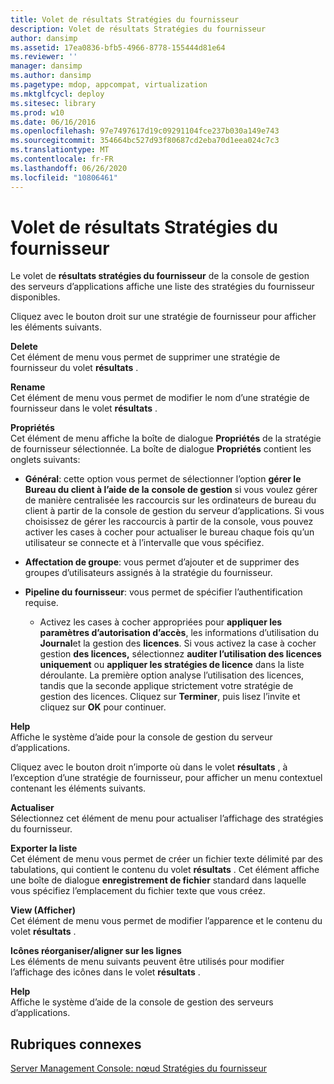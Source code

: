```yaml
---
title: Volet de résultats Stratégies du fournisseur
description: Volet de résultats Stratégies du fournisseur
author: dansimp
ms.assetid: 17ea0836-bfb5-4966-8778-155444d81e64
ms.reviewer: ''
manager: dansimp
ms.author: dansimp
ms.pagetype: mdop, appcompat, virtualization
ms.mktglfcycl: deploy
ms.sitesec: library
ms.prod: w10
ms.date: 06/16/2016
ms.openlocfilehash: 97e7497617d19c09291104fce237b030a149e743
ms.sourcegitcommit: 354664bc527d93f80687cd2eba70d1eea024c7c3
ms.translationtype: MT
ms.contentlocale: fr-FR
ms.lasthandoff: 06/26/2020
ms.locfileid: "10806461"
---
```

# Volet de résultats Stratégies du fournisseur


Le volet de **résultats stratégies du fournisseur** de la console de gestion des serveurs d’applications affiche une liste des stratégies du fournisseur disponibles.

Cliquez avec le bouton droit sur une stratégie de fournisseur pour afficher les éléments suivants.

<a href="" id="delete"></a>**Delete**  
Cet élément de menu vous permet de supprimer une stratégie de fournisseur du volet **résultats** .

<a href="" id="rename"></a>**Rename**  
Cet élément de menu vous permet de modifier le nom d’une stratégie de fournisseur dans le volet **résultats** .

<a href="" id="properties"></a>**Propriétés**  
Cet élément de menu affiche la boîte de dialogue **Propriétés** de la stratégie de fournisseur sélectionnée. La boîte de dialogue **Propriétés** contient les onglets suivants:

-   **Général**: cette option vous permet de sélectionner l’option **gérer le Bureau du client à l’aide de la** **console de gestion** si vous voulez gérer de manière centralisée les raccourcis sur les ordinateurs de bureau du client à partir de la console de gestion du serveur d’applications. Si vous choisissez de gérer les raccourcis à partir de la console, vous pouvez activer les cases à cocher pour actualiser le bureau chaque fois qu’un utilisateur se connecte et à l’intervalle que vous spécifiez.

-   **Affectation de groupe**: vous permet d’ajouter et de supprimer des groupes d’utilisateurs assignés à la stratégie du fournisseur.

-   **Pipeline du fournisseur**: vous permet de spécifier l’authentification requise.

    -   Activez les cases à cocher appropriées pour **appliquer les paramètres d’autorisation d’accès**, les informations d’utilisation du **Journal**et la gestion des **licences**. Si vous activez la case à cocher gestion **des licences,** sélectionnez **auditer l’utilisation des licences uniquement** ou **appliquer les stratégies de licence** dans la liste déroulante. La première option analyse l’utilisation des licences, tandis que la seconde applique strictement votre stratégie de gestion des licences. Cliquez sur **Terminer**, puis lisez l’invite et cliquez sur **OK** pour continuer.

<a href="" id="help"></a>**Help**  
Affiche le système d’aide pour la console de gestion du serveur d’applications.

Cliquez avec le bouton droit n’importe où dans le volet **résultats** , à l’exception d’une stratégie de fournisseur, pour afficher un menu contextuel contenant les éléments suivants.

<a href="" id="refresh"></a>**Actualiser**  
Sélectionnez cet élément de menu pour actualiser l’affichage des stratégies du fournisseur.

<a href="" id="export-list"></a>**Exporter la liste**  
Cet élément de menu vous permet de créer un fichier texte délimité par des tabulations, qui contient le contenu du volet **résultats** . Cet élément affiche une boîte de dialogue **enregistrement de fichier** standard dans laquelle vous spécifiez l’emplacement du fichier texte que vous créez.

<a href="" id="view"></a>**View (Afficher)**  
Cet élément de menu vous permet de modifier l’apparence et le contenu du volet **résultats** .

<a href="" id="arrange-line-up-icons"></a>**Icônes réorganiser/aligner sur les lignes**  
Les éléments de menu suivants peuvent être utilisés pour modifier l’affichage des icônes dans le volet **résultats** .

<a href="" id="help"></a>**Help**  
Affiche le système d’aide de la console de gestion des serveurs d’applications.

## Rubriques connexes


[Server Management Console: nœud Stratégies du fournisseur](server-management-console-provider-policies-node.md)

 

 





